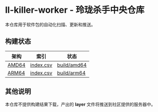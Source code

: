 # ll-killer-worker - 玲珑杀手中央仓库

本仓库用于软件包的自动化扫描、更新和推送。

## 构建状态

| 架构                                                              | 索引                                                                            | 状态                                                                              |
| ----------------------------------------------------------------- | ------------------------------------------------------------------------------- | --------------------------------------------------------------------------------- |
| [AMD64](https://github.com/System233/ll-killer-worker/tree/amd64) | [index.csv](https://github.com/System233/ll-killer-worker/tree/amd64/index.csv) | [build/amd64](https://github.com/System233/ll-killer-worker/tree/amd64/README.md) |
| [ARM64](https://github.com/System233/ll-killer-worker/tree/arm64) | [index.csv](https://github.com/System233/ll-killer-worker/tree/arm64/index.csv) | [build/arm64](https://github.com/System233/ll-killer-worker/tree/arm64/README.md) |


## 其他说明

本仓库不提供构建结果下载，产出的 **layer** 文件将推送到社区提供的服务器中。